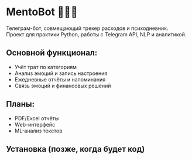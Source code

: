 # MentoBot 🤖🧠💸

Телеграм-бот, совмещающий трекер расходов и психодневник.  
Проект для практики Python, работы с Telegram API, NLP и аналитикой.

## Основной функционал:
- Учёт трат по категориям
- Анализ эмоций и запись настроения
- Ежедневные отчёты и напоминания
- Связь эмоций и финансовых решений

## Планы:
- PDF/Excel отчёты
- Web-интерфейс
- ML-анализ текстов

## Установка (позже, когда будет код)
